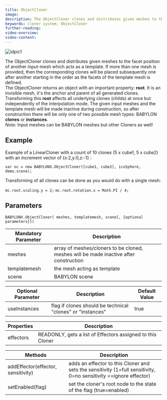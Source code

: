 ```yaml
---
title: ObjectCloner
image:
description: The ObjectCloner clones and distributes given meshes to the facet position of another input-mesh which acts as a template.
keywords: cloner system, ObjectCloner
further-reading:
video-overview:
video-content:
---
```


![idpic1](/img/extensions/clonerSystem/objectcloner.jpg "ObjectCloner")

The ObjectCloner clones and distributes given meshes to the facet position of another input-mesh which acts as a template. If more than one mesh is provided, then the corresponding clones will be placed subsequently one after another starting in the order as the facets of the template mesh is defined.  
The ObjectCloner returns an object with an important property: **root**. It is an invisible mesh, it's the anchor and parent of all generated clones. Transforming this **root** affects all underlying clones (childs) at once but independently of the interpolation mode. The given input meshes and the template mesh will be made inactive during construction, so after construction there will be only one of two possible mesh types: BABYLON **clones** or **instances**.  
_Note:_ Input meshes can be BABYLON meshes but other Cloners as well!

## Example

Example of a LinearCloner with a count of 10 clones (5 x cube1, 5 x cube2) with an increment vector of \{x:2,y:0,z:-1\} :

`var oc = new BABYLONX.ObjectCloner([cube1, cube2], icoSphere, demo.scene);`

Transforming of all clones can be done as you would do with a single mesh:

`mc.root.scaling.y = 2;`
`mc.root.rotation.x = Math.PI / 4;`

## Parameters

`BABYLONX.ObjectCloner( meshes, templatemesh, scene[, {optional parameters}])`

| Mandatory Parameter | Description                                                                           |
| ------------------- | ------------------------------------------------------------------------------------- |
| meshes              | array of meshes/cloners to be cloned, meshes will be made inactive after construction |
| templatemesh        | the mesh acting as template                                                           |
| scene               | BABYLON scene                                                                         |

| Optional Parameter | Description                                                | Default Value |
| ------------------ | ---------------------------------------------------------- | ------------- |
| useInstances       | flag if clones should be technical "clones" or "instances" | true          |

| Properties | Description                                                |
| ---------- | ---------------------------------------------------------- |
| effectors  | READONLY, gets a list of Effectors assigned to this Cloner |

| Methods                            | Description                                                                                                       |
| ---------------------------------- | ----------------------------------------------------------------------------------------------------------------- |
| addEffector(effector, sensitivity) | adds an effector to this Cloner and sets the sensitivity (1=full sensitivity, 0=no sensitivity ==ignore effector) |
| setEnabled(flag)                   | set the cloner's root node to the state of the flag (true=enabled)                                                |

